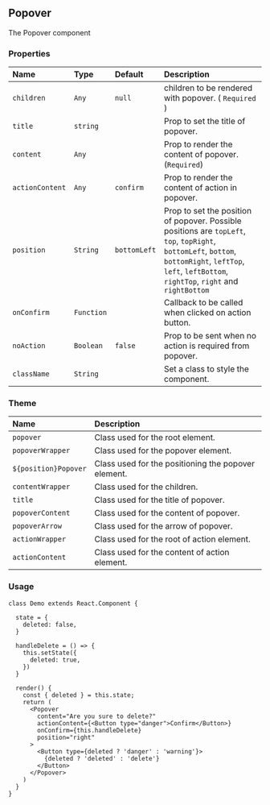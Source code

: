 ## Popover

The Popover component

### Properties
| Name | Type | Default | Description |
|:-----|:-----|:-----|:-----|
| `children` | `Any` | `null` | children to be rendered with popover. ( `Required` ) |
| `title` | `string` | &nbsp; | Prop to set the title of popover. |
| `content` | `Any` | &nbsp; | Prop to render the content of popover. (`Required`) |
| `actionContent` | `Any` | `confirm` | Prop to render the content of action in popover. |
| `position` | `String` | `bottomLeft` | Prop to set the position of popover. Possible positions are `topLeft`, `top`, `topRight`, `bottomLeft`, `bottom`, `bottomRight`, `leftTop`, `left`, `leftBottom`, `rightTop`, `right` and `rightBottom` |
| `onConfirm` | `Function` | &nbsp; | Callback to be called when clicked on action button. |
| `noAction` | `Boolean` | `false` | Prop to be sent when no action is required from popover. |
| `className` | `String` | &nbsp; | Set a class to style the component. |

### Theme

| Name     | Description|
|:---------|:-----------|
| `popover`   | Class used for the root element.|
| `popoverWrapper`   | Class used for the popover element.|
| `${position}Popover`   | Class used for the positioning the popover element.|
| `contentWrapper`   | Class used for the children.|
| `title`   | Class used for the title of popover.|
| `popoverContent`   | Class used for the content of popover.|
| `popoverArrow`   | Class used for the arrow of popover.|
| `actionWrapper`   | Class used for the root of action element.|
| `actionContent`   | Class used for the content of action element.|

### Usage
```
class Demo extends React.Component {

  state = {
    deleted: false,
  }

  handleDelete = () => {
    this.setState({
      deleted: true,
    })
  }

  render() {
    const { deleted } = this.state;
    return (
      <Popover
        content="Are you sure to delete?"
        actionContent={<Button type="danger">Confirm</Button>}
        onConfirm={this.handleDelete}
        position="right"
      >
        <Button type={deleted ? 'danger' : 'warning'}>
          {deleted ? 'deleted' : 'delete'}
        </Button>
      </Popover>
    )
  }
}
```